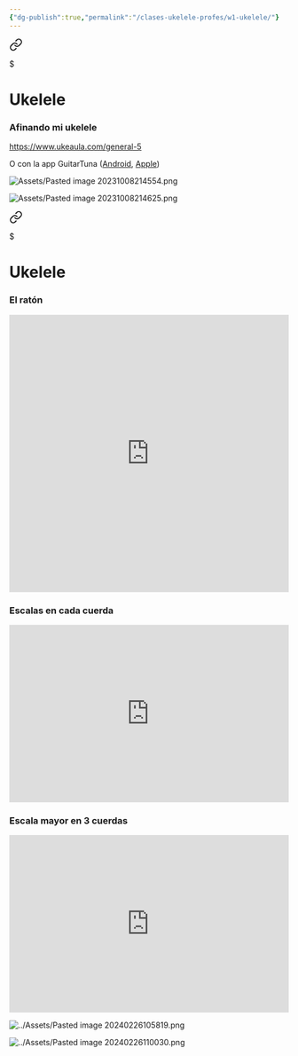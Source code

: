 ```yaml
---
{"dg-publish":true,"permalink":"/clases-ukelele-profes/w1-ukelele/"}
---
```


<div class="slide">


<div class="transclusion internal-embed is-loaded"><a class="markdown-embed-link" href="/recursos/ukelele/#afinando-mi-ukelele" aria-label="Open link"><svg xmlns="http://www.w3.org/2000/svg" width="24" height="24" viewBox="0 0 24 24" fill="none" stroke="currentColor" stroke-width="2" stroke-linecap="round" stroke-linejoin="round" class="svg-icon lucide-link"><path d="M10 13a5 5 0 0 0 7.54.54l3-3a5 5 0 0 0-7.07-7.07l-1.72 1.71"></path><path d="M14 11a5 5 0 0 0-7.54-.54l-3 3a5 5 0 0 0 7.07 7.07l1.71-1.71"></path></svg></a><div class="markdown-embed">

$<div class="markdown-embed-title">

# Ukelele

</div>


### Afinando mi ukelele

https://www.ukeaula.com/general-5

O con la app GuitarTuna ([Android](https://play.google.com/store/apps/details?id=com.ovelin.guitartuna&hl=es&gl=US), [Apple](https://apps.apple.com/es/app/guitartuna-afinador-acordes/id527588389))

![Assets/Pasted image 20231008214554.png](/img/user/Assets/Pasted%20image%2020231008214554.png)

![Assets/Pasted image 20231008214625.png](/img/user/Assets/Pasted%20image%2020231008214625.png)


</div></div>


</div>
<div class="slide">


<div class="transclusion internal-embed is-loaded"><a class="markdown-embed-link" href="/recursos/ukelele/#el-raton" aria-label="Open link"><svg xmlns="http://www.w3.org/2000/svg" width="24" height="24" viewBox="0 0 24 24" fill="none" stroke="currentColor" stroke-width="2" stroke-linecap="round" stroke-linejoin="round" class="svg-icon lucide-link"><path d="M10 13a5 5 0 0 0 7.54.54l3-3a5 5 0 0 0-7.07-7.07l-1.72 1.71"></path><path d="M14 11a5 5 0 0 0-7.54-.54l-3 3a5 5 0 0 0 7.07 7.07l1.71-1.71"></path></svg></a><div class="markdown-embed">

$<div class="markdown-embed-title">

# Ukelele

</div>


### El ratón

<iframe src="https://www.soundslice.com/slices/smgwc/embed/" width="100%" height="500" frameBorder="0" allowfullscreen></iframe>


</div></div>


</div>
<div class="slide">

### Escalas en cada cuerda

<iframe src="https://www.soundslice.com/slices/LDwYc/embed-channelpost/" width="100%" height="320" frameBorder="0"></iframe>

</div>
<div class="slide">

### Escala mayor en 3 cuerdas

<iframe src="https://www.soundslice.com/slices/HzxYc/embed-channelpost/" width="100%" height="320" frameBorder="0"></iframe>

</div>
<div class="slide">

![../Assets/Pasted image 20240226105819.png](/img/user/Assets/Pasted%20image%2020240226105819.png)

</div>
<div class="slide">

![../Assets/Pasted image 20240226110030.png](/img/user/Assets/Pasted%20image%2020240226110030.png)

</div>